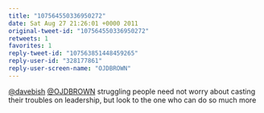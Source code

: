 ```yaml
---
title: "107564550336950272"
date: Sat Aug 27 21:26:01 +0000 2011
original-tweet-id: "107564550336950272"
retweets: 1
favorites: 1
reply-tweet-id: "107563851448459265"
reply-user-id: "328177861"
reply-user-screen-name: "OJDBROWN"
---
```

<a href="https://twitter.com/davebish">@davebish</a> <a href="https://twitter.com/OJDBROWN">@OJDBROWN</a> struggling people need not worry about casting their troubles on leadership, but look to the one who can do so much more

